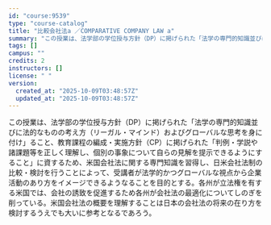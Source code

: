 ```yaml
---
id: "course:9539"
type: "course-catalog"
title: "比較会社法a ／COMPARATIVE COMPANY LAW a"
summary: "この授業は、法学部の学位授与方針（DP）に掲げられた「法学の専門的知識並びに法的なものの考え方（リーガル・マインド）およびグローバルな思考を身に付け」ること、教育課程の編成・実施方針（CP）に掲げられた「判例・学説や諸課題等を正しく理解し、…"
tags: []
campus: ""
credits: 2
instructors: []
license: " "
version:
  created_at: "2025-10-09T03:48:57Z"
  updated_at: "2025-10-09T03:48:57Z"
---
```


この授業は、法学部の学位授与方針（DP）に掲げられた「法学の専門的知識並びに法的なものの考え方（リーガル・マインド）およびグローバルな思考を身に付け」ること、教育課程の編成・実施方針（CP）に掲げられた「判例・学説や諸課題等を正しく理解し、個別の事象について自らの見解を提示できるようにすること」に資するため、米国会社法に関する専門知識を習得し、日米会社法制の比較・検討を行うことによって、受講者が法学的かつグローバルな視点から企業活動のあり方をイメージできるようなることを目的とする。各州が立法権を有する米国では、会社の誘致を促進するため各州が会社法の最適化についてしのぎを削っている。米国会社法の概要を理解することは日本の会社法の将来の在り方を検討するうえでも大いに参考となるであろう。
